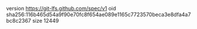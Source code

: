 version https://git-lfs.github.com/spec/v1
oid sha256:116b465d54a9f90e70fc8f654ae089e1165c7723570beca3e8dfa4a7bc8c2367
size 12449
